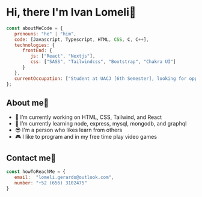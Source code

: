 <h1>Hi, there I'm Ivan Lomeli👋</h1>

```javascript
const aboutMeCode = {
   pronouns: "he" | "him",
   code: [Javascript, Typescript, HTML, CSS, C, C++],
   technologies: {
      frontEnd: {
         js: ["React", "Nextjs"],
         css: ["SASS", "Tailwindcss", "Bootstrap", "Chakra UI"]
      }
   },
   currentOccupation: ["Student at UACJ [6th Semester], looking for opportunities"]
};
```
## About me🤯
- 🔭 I’m currently working on HTML, CSS, Tailwind, and React
- 🌱 I’m currently learning node, express, mysql, mongodb, and graphql
- 😎 I'm a person who likes learn from others
- 🎮 I like to program and in my free time play video games
## Contact me🤖
```javascript
const howToReachMe = {
   email:  "lomeli.gerardo@outlook.com",
   number: "+52 (656) 3102475"
}
```

